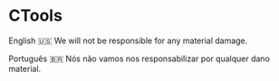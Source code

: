 # CTools

English 🇺🇸
We will not be responsible for any material damage.

Português 🇧🇷
Nós não vamos nos responsabilizar por qualquer dano material.
